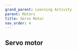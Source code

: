 ```yaml
---
grand_parent: Learning Activity
parent: Motors
title: Servo Motor
nav_order: 4
---
```


## Servo motor

